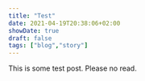```yaml
---
title: "Test"
date: 2021-04-19T20:38:06+02:00
showDate: true
draft: false
tags: ["blog","story"]
---
```


This is some test post. Please no read.